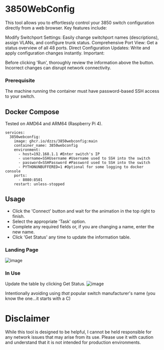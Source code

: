 # 3850WebConfig

This tool allows you to effortlessly control your 3850 switch configuration directly from a web browser. Key features include:

Modify Switchport Settings: Easily change switchport names (descriptions), assign VLANs, and configure trunk status.
Comprehensive Port View: Get a status overview of all 48 ports.
Direct Configuration Updates: Write and apply configuration changes instantly.
Important:

Before clicking 'Run', thoroughly review the information above the button. Incorrect changes can disrupt network connectivity.

### Prerequisite
The machine running the container must have password-based SSH access to your switch.

## Docker Compose
Tested on AMD64 and ARM64 (Raspberry Pi 4).
```
services:
  3850webconfig:
    image: ghcr.io/dzzs/3850webconfig:main
    container_name: 3850webconfig
    environment:
      - host=192.168.1.1 #Enter switch's IP
      - username=SSHUsername #Username used to SSH into the switch
      - password=SSHPassword #Password used to SSH into the switch
      - PYTHONUNBUFFERED=1 #Optional for some logging to docker console
    ports:
      - 8080:8501  
    restart: unless-stopped
```

## Usage
- Click the 'Connect' button and wait for the animation in the top right to finish.
- Select the appropriate 'Task' option.
- Complete any required fields or, if you are changing a name, enter the new name.
- Click 'Get Status' any time to update the information table.

### Landing Page
![image](https://github.com/Dzzs/3850WebConfig/assets/11656216/9fa70bea-0082-4001-a36a-461c491197c2)

### In Use
Update the table by clicking Get Status.
![image](https://github.com/Dzzs/3850WebConfig/assets/11656216/2b5e4516-2f5c-4371-bf1d-8f007bf047ee)


Intentionally avoiding using *that* popular switch manufacturer's name (you know the one...it starts with a C)


# Disclaimer
While this tool is designed to be helpful, I cannot be held responsible for any network issues that may arise from its use. Please use it with caution and understand that it is not intended for production environments.
